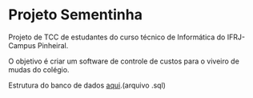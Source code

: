 # Projeto Sementinha

<p>Projeto de TCC de estudantes do curso técnico de Informática do IFRJ-Campus Pinheiral.</p>
<p>O objetivo é criar um software de controle de custos para o viveiro de mudas do colégio.</p> 
<p>Estrutura do banco de dados <a href="http://bit.ly/sementinha-sql">aqui</a>.(arquivo .sql)</p>
